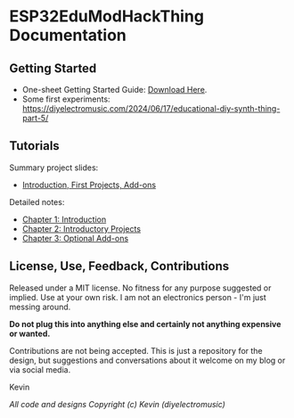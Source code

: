 # ESP32EduModHackThing Documentation

## Getting Started

* One-sheet Getting Started Guide: [Download Here](EduModSynthThing-GettingStarted.pdf).
* Some first experiments: https://diyelectromusic.com/2024/06/17/educational-diy-synth-thing-part-5/

## Tutorials

Summary project slides:
* [Introduction, First Projects, Add-ons](EduModularSynthThingProjects-Slides.pdf)

Detailed notes:
* [Chapter 1: Introduction](EduModularSynthThingProjectBook-Ch1-Introduction.pdf)
* [Chapter 2: Introductory Projects](EduModularSynthThingProjectBook-Ch2-IntroductoryProjects.pdf)
* [Chapter 3: Optional Add-ons](EduModularSynthThingProjectBook-Ch3-AddonProjects.pdf)

## License, Use, Feedback, Contributions

Released under a MIT license.  No fitness for any purpose suggested or implied.  Use at your own risk.  I am not an electronics person - I'm just messing around.

**Do not plug this into anything else and certainly not anything expensive or wanted.**

Contributions are not being accepted.  This is just a repository for the design, but suggestions and conversations about it welcome on my blog or via social media.

Kevin

_All code and designs Copyright (c) Kevin (diyelectromusic)_
